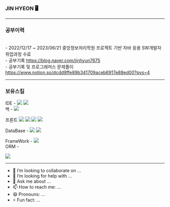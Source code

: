 ### JIN HYEON  🖥️
<hr>

### 공부이력 
<br> - 2022/12/17 ~ 2023/06/21 중앙정보처리학원 프로젝트 기반 자바 응용 SW개발자 취업과정 수료
<br> - 공부기록 https://blog.naver.com/jinhyun7675
<br> - 공부기록 및 프로그래머스 문제풀이 https://www.notion.so/dcdd9ffe89b341709aceb6917e88ed00?pvs=4
<hr>

### 보유스킬
IDE - <img src="https://img.shields.io/badge/eclipse-2C2255?style=flat&logo=eclipseide&logoColor=white" />
      <img src="https://img.shields.io/badge/sts3-2C2255?style=flat&logo=sts3&logoColor=white" /> <br>
백 - <img src="https://img.shields.io/badge/Java-007396?style=flat&logo=Java&logoColor=white" /> <br>

프론트	  <img src="https://img.shields.io/badge/html5-E34F26?style=flat&logo=html5&logoColor=white"> 
	  <img src="https://img.shields.io/badge/css3-1572B6?style=for-the-badge&logo=css3&logoColor=white"> 
	  <img src="https://img.shields.io/badge/javascript-F7DF1E?style=for-the-badge&logo=javascript&logoColor=black"> 
	  <img src="https://img.shields.io/badge/jquery-0769AD?style=for-the-badge&logo=jquery&logoColor=white"> <br>

DataBase - <img src="https://img.shields.io/badge/oracle-F80000?style=for-the-badge&logo=oracle&logoColor=white"> 
  	   <img src="https://img.shields.io/badge/mysql-4479A1?style=for-the-badge&logo=mysql&logoColor=white">  <br>

      
FrameWork -   <img src="https://img.shields.io/badge/springboot-6DB33F?style=for-the-badge&logo=springboot&logoColor=white"> <br>
ORM - 

 <img src="https://img.shields.io/badge/github-181717?style=for-the-badge&logo=github&logoColor=white">
<hr>

- 👯 I’m looking to collaborate on ...
- 🤔 I’m looking for help with ...
- 💬 Ask me about ...
- 📫 How to reach me: ...
- 😄 Pronouns: ...
- ⚡ Fun fact: ...


